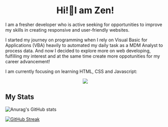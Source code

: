 <h1 align="center">Hi!👋I am Zen!</h1>
<p>I am a fresher developer who is active seeking for opportunities to improve my skills in creating responsive and user-friendly websites. </p>
<p>I started my journey on programming when I rely on Visual Basic for Applications (VBA) heavily to automated my daily task as a MDM Analyst to process data. And now I decided to explore more on web developing, fulfilling my interest and at the same time create more oppotunities for my career advancement!</p>

<p>I am currently focusing on learning HTML, CSS and Javascript:</p>

<div align="center">
  <img width="" src="https://github-readme-stats.vercel.app/api/top-langs/?username=Zen-Yee&layout=compact&hide_title=1&card_width=300">
	<br>
</div>

<h2>My Stats</h2>

![Anurag's GitHub stats](https://github-readme-stats.vercel.app/api?username=Zen-Yee&show_icons=true&theme=transparent)

[![GitHub Streak](https://streak-stats.demolab.com/?user=Zen-Yee&theme=default)](https://git.io/streak-stats)
